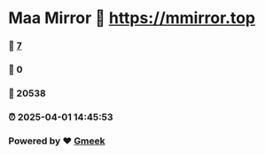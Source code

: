 # Maa Mirror :link: https://mmirror.top 
### :page_facing_up: [7](https://mmirror.top/tag.html) 
### :speech_balloon: 0 
### :hibiscus: 20538 
### :alarm_clock: 2025-04-01 14:45:53 
### Powered by :heart: [Gmeek](https://github.com/Meekdai/Gmeek)

